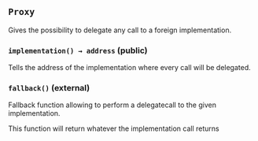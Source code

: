 ## `Proxy`

Gives the possibility to delegate any call to a foreign implementation.

### `implementation() → address` (public)

Tells the address of the implementation where every call will be delegated.

### `fallback()` (external)

Fallback function allowing to perform a delegatecall to the given implementation.

This function will return whatever the implementation call returns
